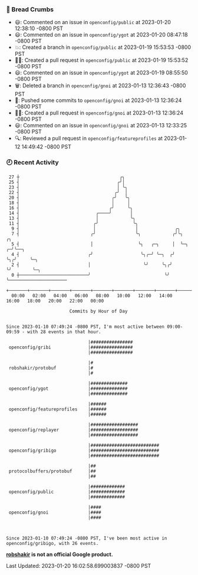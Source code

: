 ### 🍞 Bread Crumbs

 * 😃: Commented on an issue in `openconfig/public` at 2023-01-20 12:38:10 -0800 PST
 * 😃: Commented on an issue in `openconfig/ygot` at 2023-01-20 08:47:18 -0800 PST
 * 💥: Created a branch in `openconfig/public` at 2023-01-19 15:53:53 -0800 PST
 * ✍🏼: Created a pull request in `openconfig/public` at 2023-01-19 15:53:52 -0800 PST
 * 😃: Commented on an issue in `openconfig/ygot` at 2023-01-19 08:55:50 -0800 PST
 * 🗑: Deleted a branch in `openconfig/gnoi` at 2023-01-13 12:36:43 -0800 PST
 * 🚢: Pushed some commits to `openconfig/gnoi` at 2023-01-13 12:36:24 -0800 PST
 * ✍🏼: Created a pull request in `openconfig/gnoi` at 2023-01-13 12:36:24 -0800 PST
 * 😃: Commented on an issue in `openconfig/gnoi` at 2023-01-13 12:33:25 -0800 PST
 * 🔍: Reviewed a pull request in  `openconfig/featureprofiles` at 2023-01-12 14:49:42 -0800 PST

### 🕘 Recent Activity
```
 27 ┼                                      ╭╮
 25 ┤                                     ╭╯│
 23 ┤                                     │ ╰╮
 22 ┤                                    ╭╯  │
 20 ┤                                   ╭╯   ╰╮
 18 ┤                                   │     │
 16 ┤                                  ╭╯     ╰╮
 14 ┤                             ╭────╯       │
 13 ┤                             │            ╰╮
 11 ┤                            ╭╯             ╰╮
  9 ┤                            │               │              ╭╮
  7 ┤                           ╭╯               ╰╮            ╭╯╰╮      ╭╮
  5 ┤                           │                 ╰╮   ╭─╮     │  ╰─╮  ╭─╯╰──╮
  4 ┤                          ╭╯                  ╰╮╭─╯ ╰─╮  ╭╯    ╰╮╭╯     ╰─╮
  2 ┤                          │                    ╰╯     ╰╮╭╯      ╰╯        ╰─╮
  0 ┼──────────────────────────╯                            ╰╯                   ╰──────────────────────
    +───────+───────+───────+───────+───────+───────+───────+───────+───────+───────+───────+───────+────
  00:00   02:00   04:00   06:00   08:00   10:00   12:00   14:00   16:00   18:00   20:00   22:00   00:00   

						Commits by Hour of Day


Since 2023-01-10 07:49:24 -0800 PST, I'm most active between 09:00-09:59 - with 28 events in that hour.

```



```
                               |################
 openconfig/gribi              |################
                               |################

                               |#
 robshakir/protobuf            |#
                               |#

                               |##############
 openconfig/ygot               |##############
                               |##############

                               |######
 openconfig/featureprofiles    |######
                               |######

                               |##################
 openconfig/replayer           |##################
                               |##################

                               |##########################
 openconfig/gribigo            |##########################
                               |##########################

                               |##
 protocolbuffers/protobuf      |##
                               |##

                               |#############
 openconfig/public             |#############
                               |#############

                               |####
 openconfig/gnoi               |####
                               |####



Since 2023-01-10 07:49:24 -0800 PST, I've been most active in openconfig/gribigo, with 26 events.

```
**[robshakir](mailto:robjs@google.com) is not an official Google product.**  


Last Updated: 2023-01-20 16:02:58.699003837 -0800 PST
